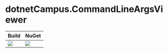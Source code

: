 # dotnetCampus.CommandLineArgsViewer

| Build | NuGet |
|--|--|
|![](https://github.com/dotnet-campus/dotnetCampus.CommandLineArgsViewer/workflows/.NET%20Core/badge.svg)|[![](https://img.shields.io/nuget/v/dotnetCampus.CommandLineArgsViewer.svg)](https://www.nuget.org/packages/dotnetCampus.CommandLineArgsViewer)|